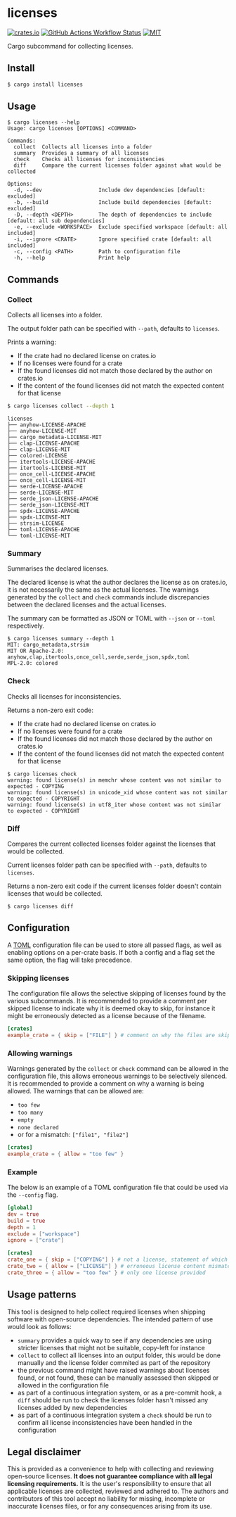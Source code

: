 # licenses

[![crates.io](https://img.shields.io/crates/v/licenses)](https://crates.io/crates/licenses)
[![GitHub Actions Workflow Status](https://img.shields.io/github/actions/workflow/status/lhalf/licenses/on_commit.yml)](https://github.com/lhalf/licenses/actions/workflows/on_commit.yml)
[![MIT](https://img.shields.io/badge/license-MIT-blue)](./LICENSE)

Cargo subcommand for collecting licenses.

## Install

```bash
$ cargo install licenses
```

## Usage

```
$ cargo licenses --help
Usage: cargo licenses [OPTIONS] <COMMAND>

Commands:
  collect  Collects all licenses into a folder
  summary  Provides a summary of all licenses
  check    Checks all licenses for inconsistencies
  diff     Compare the current licenses folder against what would be collected

Options:
  -d, --dev                  Include dev dependencies [default: excluded]
  -b, --build                Include build dependencies [default: excluded]
  -D, --depth <DEPTH>        The depth of dependencies to include [default: all sub dependencies]
  -e, --exclude <WORKSPACE>  Exclude specified workspace [default: all included]
  -i, --ignore <CRATE>       Ignore specified crate [default: all included]
  -c, --config <PATH>        Path to configuration file
  -h, --help                 Print help
```

## Commands

### Collect

Collects all licenses into a folder. 

The output folder path can be specified with `--path`, defaults to `licenses`. 

Prints a warning:
- If the crate had no declared license on crates.io
- If no licenses were found for a crate
- If the found licenses did not match those declared by the author on crates.io
- If the content of the found licenses did not match the expected content for that license

```bash
$ cargo licenses collect --depth 1
```

```
licenses
├── anyhow-LICENSE-APACHE
├── anyhow-LICENSE-MIT
├── cargo_metadata-LICENSE-MIT
├── clap-LICENSE-APACHE
├── clap-LICENSE-MIT
├── colored-LICENSE
├── itertools-LICENSE-APACHE
├── itertools-LICENSE-MIT
├── once_cell-LICENSE-APACHE
├── once_cell-LICENSE-MIT
├── serde-LICENSE-APACHE
├── serde-LICENSE-MIT
├── serde_json-LICENSE-APACHE
├── serde_json-LICENSE-MIT
├── spdx-LICENSE-APACHE
├── spdx-LICENSE-MIT
├── strsim-LICENSE
├── toml-LICENSE-APACHE
└── toml-LICENSE-MIT
```

### Summary

Summarises the declared licenses. 

The declared license is what the author declares the license as on crates.io, it is not necessarily the same
as the actual licenses. The warnings generated by the `collect` and `check` commands include discrepancies between the
declared licenses and the actual licenses.

The summary can be formatted as JSON or TOML with `--json` or `--toml` respectively.

```
$ cargo licenses summary --depth 1
MIT: cargo_metadata,strsim
MIT OR Apache-2.0: anyhow,clap,itertools,once_cell,serde,serde_json,spdx,toml
MPL-2.0: colored
```

### Check

Checks all licenses for inconsistencies.

Returns a non-zero exit code:
- If the crate had no declared license on crates.io
- If no licenses were found for a crate
- If the found licenses did not match those declared by the author on crates.io
- If the content of the found licenses did not match the expected content for that license

```
$ cargo licenses check
warning: found license(s) in memchr whose content was not similar to expected - COPYING
warning: found license(s) in unicode_xid whose content was not similar to expected - COPYRIGHT
warning: found license(s) in utf8_iter whose content was not similar to expected - COPYRIGHT
```

### Diff

Compares the current collected licenses folder against the licenses that would be collected. 

Current licenses folder path can be specified with `--path`, defaults to `licenses`.

Returns a non-zero exit code if the current licenses folder doesn't contain licenses that would be collected.

```
$ cargo licenses diff
```

## Configuration

A [TOML](https://toml.io/en/) configuration file can be used to store all passed flags, as well as enabling options
on a per-crate basis. If both a config and a flag set the same option, the flag will take precedence.

### Skipping licenses

The configuration file allows the selective skipping of licenses found by the various subcommands.
It is recommended to provide a comment per skipped license to indicate why it is deemed okay to skip, for instance it might be
erroneously detected as a license because of the filename.

```toml
[crates]
example_crate = { skip = ["FILE"] } # comment on why the files are skipped
```

### Allowing warnings

Warnings generated by the `collect` or `check` command can be allowed in the configuration file, this allows erroneous 
warnings to be selectively silenced. It is recommended to provide a comment on why a warning is being allowed. The warnings
that can be allowed are:
- `too few`
- `too many`
- `empty`
- `none declared`
- or for a mismatch: `["file1", "file2"]`

```toml
[crates]
example_crate = { allow = "too few" }
```

### Example

The below is an example of a TOML configuration file that could be used via the `--config` flag.

```toml
[global]
dev = true
build = true
depth = 1
exclude = ["workspace"]
ignore = ["crate"]

[crates]
crate_one = { skip = ["COPYING"] } # not a license, statement of which licenses the crate falls under
crate_two = { allow = ["LICENSE"] } # erroneous license content mismatch
crate_three = { allow = "too few" } # only one license provided
```

## Usage patterns

This tool is designed to help collect required licenses when shipping software with open-source dependencies. The intended pattern of use would look as follows:

- `summary` provides a quick way to see if any dependencies are using stricter licenses that might not be suitable, copy-left for instance
- `collect` to collect all licenses into an output folder, this would be done manually and the license folder commited as part of the repository
- the previous command might have raised warnings about licenses found, or not found, these can be manually assessed then skipped or allowed in the configuration file
- as part of a continuous integration system, or as a pre-commit hook, a `diff` should be run to check the licenses folder hasn't missed any licenses added by new dependencies
- as part of a continuous integration system a `check` should be run to confirm all license inconsistencies have been handled in the configuration

## Legal disclaimer

This is provided as a convenience to help with collecting and reviewing open-source licenses. **It does not guarantee compliance with all legal licensing requirements.** It is
the user's responsibility to ensure that all applicable licenses are collected, reviewed and adhered to. The authors and contributors of this tool accept no liability for missing,
incomplete or inaccurate licenses files, or for any consequences arising from its use.
